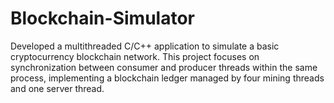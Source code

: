 # Blockchain-Simulator
Developed a multithreaded C/C++ application to simulate a basic cryptocurrency blockchain network. This project focuses on synchronization between consumer and producer threads within the same process, implementing a blockchain ledger managed by four mining threads and one server thread.
